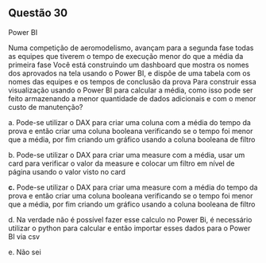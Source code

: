 

## Questão 30
Power BI

Numa competição de aeromodelismo, avançam para a segunda fase todas as equipes que tiverem o tempo de execução menor do que a média da primeira fase
Você está construindo um dashboard que mostra os nomes dos aprovados na tela usando o Power BI, e dispõe de uma tabela com os nomes das equipes e os tempos de conclusão da prova
Para construir essa visualização usando o Power BI para calcular a média, como isso pode ser feito armazenando a menor quantidade de dados adicionais e com o menor custo de manutenção?

a. Pode-se utilizar o DAX para criar uma coluna com a média do tempo da prova e então criar uma coluna booleana verificando se o tempo foi menor que a média, por fim criando um gráfico usando a coluna booleana de filtro

b. Pode-se utilizar o DAX para criar uma measure com a média, usar um card para verificar o valor da measure e colocar um filtro em nível de página usando o valor visto no card

**c.** Pode-se utilizar o DAX para criar uma measure com a média do tempo da prova e então criar uma coluna booleana verificando se o tempo foi menor que a média, por fim criando um gráfico usando a coluna booleana de filtro

d. Na verdade não é possível fazer esse calculo no Power Bi, é necessário utilizar o python para calcular e então importar esses dados para o Power BI via csv

e. Não sei



